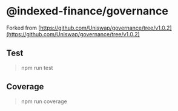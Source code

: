 # @indexed-finance/governance

Forked from 
[https://github.com/Uniswap/governance/tree/v1.0.2](https://github.com/Uniswap/governance/tree/v1.0.2)

## Test

> npm run test

## Coverage

> npm run coverage